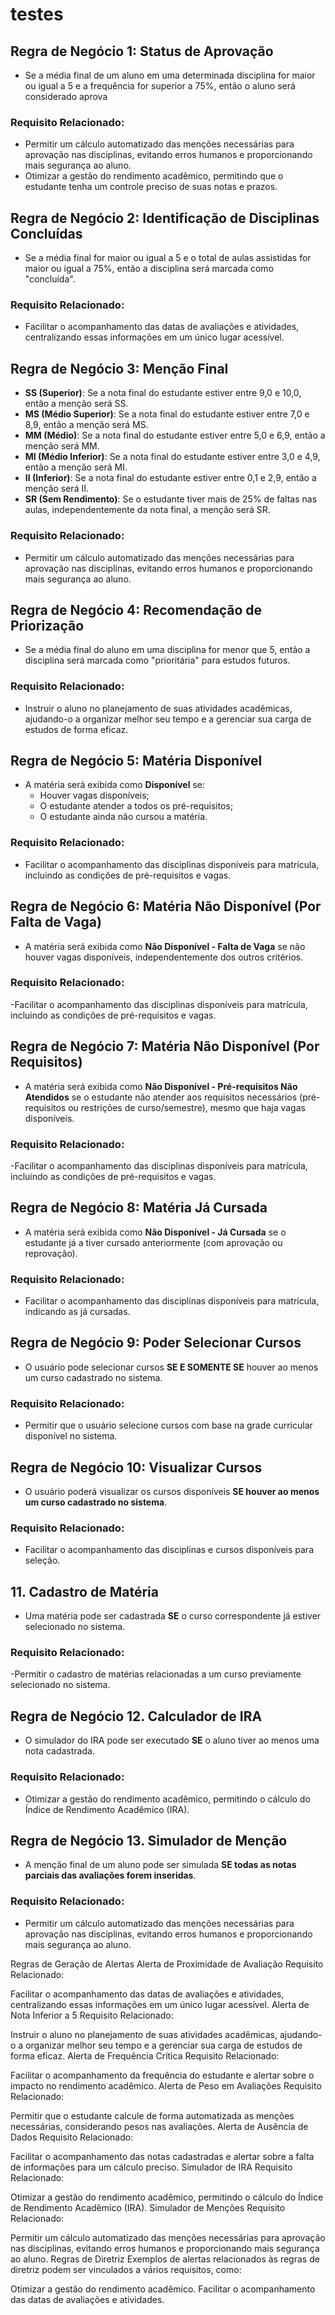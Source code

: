 # testes
## Regra de Negócio 1: Status de Aprovação
- Se a média final de um aluno em uma determinada disciplina for maior ou igual a 5 e a frequência for superior a 75%, então o aluno será considerado aprova
### Requisito Relacionado:
- Permitir um cálculo automatizado das menções necessárias para aprovação nas disciplinas, evitando erros humanos e proporcionando mais segurança ao aluno.
- Otimizar a gestão do rendimento acadêmico, permitindo que o estudante tenha um controle preciso de suas notas e prazos.

## Regra de Negócio 2: Identificação de Disciplinas Concluídas
- Se a média final for maior ou igual a 5 e o total de aulas assistidas for maior ou igual a 75%, então a disciplina será marcada como "concluída".
### Requisito Relacionado:
- Facilitar o acompanhamento das datas de avaliações e atividades, centralizando essas informações em um único lugar acessível.

## Regra de Negócio 3: Menção Final
- **SS (Superior)**: Se a nota final do estudante estiver entre 9,0 e 10,0, então a menção será SS.
- **MS (Médio Superior)**: Se a nota final do estudante estiver entre 7,0 e 8,9, então a menção será MS.
- **MM (Médio)**: Se a nota final do estudante estiver entre 5,0 e 6,9, então a menção será MM.
- **MI (Médio Inferior)**: Se a nota final do estudante estiver entre 3,0 e 4,9, então a menção será MI.
- **II (Inferior)**: Se a nota final do estudante estiver entre 0,1 e 2,9, então a menção será II.
- **SR (Sem Rendimento)**: Se o estudante tiver mais de 25% de faltas nas aulas, independentemente da nota final, a menção será SR.
### Requisito Relacionado:
- Permitir um cálculo automatizado das menções necessárias para aprovação nas disciplinas, evitando erros humanos e proporcionando mais segurança ao aluno.

## Regra de Negócio 4: Recomendação de Priorização
- Se a média final do aluno em uma disciplina for menor que 5, então a disciplina será marcada como "prioritária" para estudos futuros.
### Requisito Relacionado:
- Instruir o aluno no planejamento de suas atividades acadêmicas, ajudando-o a organizar melhor seu tempo e a gerenciar sua carga de estudos de forma eficaz.

## Regra de Negócio 5: Matéria Disponível
- A matéria será exibida como **Disponível** se:
  - Houver vagas disponíveis;
  - O estudante atender a todos os pré-requisitos;
  - O estudante ainda não cursou a matéria.
### Requisito Relacionado:
- Facilitar o acompanhamento das disciplinas disponíveis para matrícula, incluindo as condições de pré-requisitos e vagas.

## Regra de Negócio 6: Matéria Não Disponível (Por Falta de Vaga)
- A matéria será exibida como **Não Disponível - Falta de Vaga** se não houver vagas disponíveis, independentemente dos outros critérios.
### Requisito Relacionado:
-Facilitar o acompanhamento das disciplinas disponíveis para matrícula, incluindo as condições de pré-requisitos e vagas.

## Regra de Negócio 7: Matéria Não Disponível (Por Requisitos)
- A matéria será exibida como **Não Disponível - Pré-requisitos Não Atendidos** se o estudante não atender aos requisitos necessários (pré-requisitos ou restrições de curso/semestre), mesmo que haja vagas disponíveis.
### Requisito Relacionado:
-Facilitar o acompanhamento das disciplinas disponíveis para matrícula, incluindo as condições de pré-requisitos e vagas. 

## Regra de Negócio 8: Matéria Já Cursada
- A matéria será exibida como **Não Disponível - Já Cursada** se o estudante já a tiver cursado anteriormente (com aprovação ou reprovação).
### Requisito Relacionado:
- Facilitar o acompanhamento das disciplinas disponíveis para matrícula, indicando as já cursadas.

## Regra de Negócio 9: Poder Selecionar Cursos
- O usuário pode selecionar cursos **SE E SOMENTE SE** houver ao menos um curso cadastrado no sistema.
### Requisito Relacionado:
- Permitir que o usuário selecione cursos com base na grade curricular disponível no sistema.

## Regra de Negócio 10: Visualizar Cursos
- O usuário poderá visualizar os cursos disponíveis **SE houver ao menos um curso cadastrado no sistema**.
### Requisito Relacionado:
- Facilitar o acompanhamento das disciplinas e cursos disponíveis para seleção.

## 11. Cadastro de Matéria
- Uma matéria pode ser cadastrada **SE** o curso correspondente já estiver selecionado no sistema.
### Requisito Relacionado:
-Permitir o cadastro de matérias relacionadas a um curso previamente selecionado no sistema.

## Regra de Negócio 12. Calculador de IRA
- O simulador do IRA pode ser executado **SE** o aluno tiver ao menos uma nota cadastrada.
### Requisito Relacionado:
- Otimizar a gestão do rendimento acadêmico, permitindo o cálculo do Índice de Rendimento Acadêmico (IRA).

## Regra de Negócio 13. Simulador de Menção
- A menção final de um aluno pode ser simulada **SE todas as notas parciais das avaliações forem inseridas**.
### Requisito Relacionado:
- Permitir um cálculo automatizado das menções necessárias para aprovação nas disciplinas, evitando erros humanos e proporcionando mais segurança ao aluno.

Regras de Geração de Alertas
Alerta de Proximidade de Avaliação
Requisito Relacionado:

Facilitar o acompanhamento das datas de avaliações e atividades, centralizando essas informações em um único lugar acessível.
Alerta de Nota Inferior a 5
Requisito Relacionado:

Instruir o aluno no planejamento de suas atividades acadêmicas, ajudando-o a organizar melhor seu tempo e a gerenciar sua carga de estudos de forma eficaz.
Alerta de Frequência Crítica
Requisito Relacionado:

Facilitar o acompanhamento da frequência do estudante e alertar sobre o impacto no rendimento acadêmico.
Alerta de Peso em Avaliações
Requisito Relacionado:

Permitir que o estudante calcule de forma automatizada as menções necessárias, considerando pesos nas avaliações.
Alerta de Ausência de Dados
Requisito Relacionado:

Facilitar o acompanhamento das notas cadastradas e alertar sobre a falta de informações para um cálculo preciso.
Simulador de IRA
Requisito Relacionado:

Otimizar a gestão do rendimento acadêmico, permitindo o cálculo do Índice de Rendimento Acadêmico (IRA).
Simulador de Menções
Requisito Relacionado:

Permitir um cálculo automatizado das menções necessárias para aprovação nas disciplinas, evitando erros humanos e proporcionando mais segurança ao aluno.
Regras de Diretriz
Exemplos de alertas relacionados às regras de diretriz podem ser vinculados a vários requisitos, como:

Otimizar a gestão do rendimento acadêmico.
Facilitar o acompanhamento das datas de avaliações e atividades.